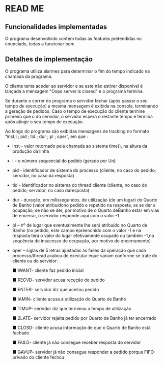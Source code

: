 # READ ME 

## Funcionalidades implementadas

O programa desenvolvido contém todas as features pretendidas no enunciado, todas a funcionar bem.

## Detalhes de implementação

O programa utiliza alarmes para determinar o fim do tempo indicado na chamada do programa.

O cliente tenta aceder ao servidor e se este não estiver disponível é lançada a mensagem "Oops server is closed" e o programa termina.

Se durante o correr do programa o servidor fechar (após passar o seu tempo de execução) a mesma mensagem é exibida na consola, terminando a geração de pedidos. Caso o tempo de execução do cliente termine primeiro que o do servidor, o servidor espera o restante tempo e termina após atingir o seu tempo de execução.

Ao longo do programa são exibidas mensagens de tracking no formato “inst;i ; pid ; tid ; dur ; pl ; oper”, em que :
* inst - valor retornado pela chamada ao sistema time(), na altura da produção da linha
* i - o número sequencial do pedido (gerado por Un)
* pid - identificador de sistema do processo (cliente, no caso do pedido; servidor, no caso da resposta)
* tid - identificador no sistema do  thread cliente (cliente, no caso do pedido; servidor, no caso daresposta)
* dur - duração, em milissegundos, de utilização (de um lugar) do Quarto de Banho (valor atribuídono pedido e repetido na resposta, se se der a ocupação; se não se der, por motivo de o Quarto deBanho estar em vias de encerrar, o servidor responde aqui com o valor -1
* pl – nº de lugar que eventualmente lhe será atribuído no Quarto de Banho (no pedido, este campo épreenchido com o valor -1 e na resposta terá o valor do lugar efetivamente ocupado ou também -1,na sequência de insucesso de ocupação, por motivo de encerramento)
* oper – siglas de 5 letras ajustadas às fases da operação que cada processo/thread acabou de executar eque variam conforme se trate do cliente ou do servidor: 

 	■ IWANT- cliente faz pedido inicial

	■ RECVD- servidor acusa receção de pedido

	■ ENTER- servidor diz que aceitou pedido

	■ IAMIN- cliente acusa a utilização do Quarto de Banho

	■ TIMUP- servidor diz que terminou o tempo de utilização

	■ 2LATE- servidor rejeita pedido por Quarto de Banho já ter encerrado

	■ CLOSD- cliente acusa informação de que o Quarto de Banho está fechado

	■ FAILD- cliente já não consegue receber resposta do servidor

	■ GAVUP- servidor já não consegue responder a pedido porque FIFO privado do cliente fechou


